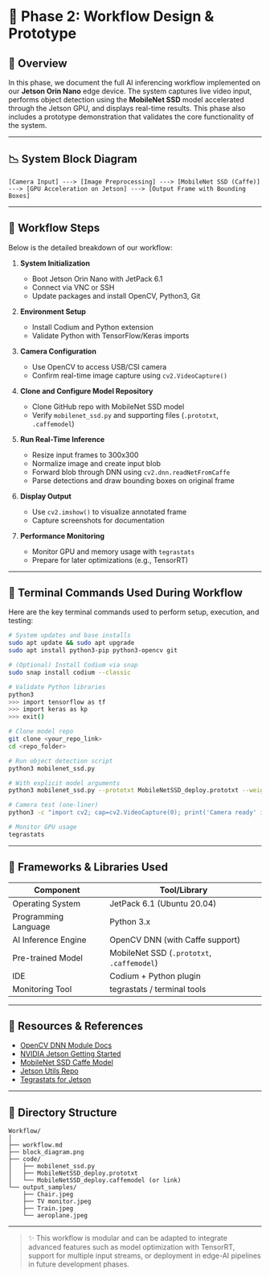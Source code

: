 # 🔄 Phase 2: Workflow Design & Prototype

## 🔄 Overview

In this phase, we document the full AI inferencing workflow implemented on our **Jetson Orin Nano** edge device. The system captures live video input, performs object detection using the **MobileNet SSD** model accelerated through the Jetson GPU, and displays real-time results. This phase also includes a prototype demonstration that validates the core functionality of the system.

---

## 📉 System Block Diagram

```
[Camera Input] ---> [Image Preprocessing] ---> [MobileNet SSD (Caffe)] ---> [GPU Acceleration on Jetson] ---> [Output Frame with Bounding Boxes]
```

---

## 🧭 Workflow Steps

Below is the detailed breakdown of our workflow:

1. **System Initialization**
   - Boot Jetson Orin Nano with JetPack 6.1
   - Connect via VNC or SSH
   - Update packages and install OpenCV, Python3, Git

2. **Environment Setup**
   - Install Codium and Python extension
   - Validate Python with TensorFlow/Keras imports

3. **Camera Configuration**
   - Use OpenCV to access USB/CSI camera
   - Confirm real-time image capture using `cv2.VideoCapture()`

4. **Clone and Configure Model Repository**
   - Clone GitHub repo with MobileNet SSD model
   - Verify `mobilenet_ssd.py` and supporting files (`.prototxt`, `.caffemodel`)

5. **Run Real-Time Inference**
   - Resize input frames to 300x300
   - Normalize image and create input blob
   - Forward blob through DNN using `cv2.dnn.readNetFromCaffe`
   - Parse detections and draw bounding boxes on original frame

6. **Display Output**
   - Use `cv2.imshow()` to visualize annotated frame
   - Capture screenshots for documentation

7. **Performance Monitoring**
   - Monitor GPU and memory usage with `tegrastats`
   - Prepare for later optimizations (e.g., TensorRT)

---

## 🧪 Terminal Commands Used During Workflow

Here are the key terminal commands used to perform setup, execution, and testing:

```bash
# System updates and base installs
sudo apt update && sudo apt upgrade
sudo apt install python3-pip python3-opencv git

# (Optional) Install Codium via snap
sudo snap install codium --classic

# Validate Python libraries
python3
>>> import tensorflow as tf
>>> import keras as kp
>>> exit()

# Clone model repo
git clone <your_repo_link>
cd <repo_folder>

# Run object detection script
python3 mobilenet_ssd.py

# With explicit model arguments
python3 mobilenet_ssd.py --prototxt MobileNetSSD_deploy.prototxt --weights MobileNetSSD_deploy.caffemodel

# Camera test (one-liner)
python3 -c "import cv2; cap=cv2.VideoCapture(0); print('Camera ready' if cap.isOpened() else 'Camera not found')"

# Monitor GPU usage
tegrastats
```

---

## 🚀 Frameworks & Libraries Used

| Component              | Tool/Library                   |
|------------------------|----------------------------------|
| Operating System       | JetPack 6.1 (Ubuntu 20.04)       |
| Programming Language   | Python 3.x                       |
| AI Inference Engine    | OpenCV DNN (with Caffe support)  |
| Pre-trained Model      | MobileNet SSD (`.prototxt`, `.caffemodel`) |
| IDE                    | Codium + Python plugin           |
| Monitoring Tool        | tegrastats / terminal tools      |

---

## 🔗 Resources & References

- [OpenCV DNN Module Docs](https://docs.opencv.org/master/d6/d0f/group__dnn.html)
- [NVIDIA Jetson Getting Started](https://developer.nvidia.com/embedded/learn/get-started-jetson-orin-nano-devkit)
- [MobileNet SSD Caffe Model](https://github.com/chuanqi305/MobileNet-SSD)
- [Jetson Utils Repo](https://github.com/dusty-nv/jetson-utils)
- [Tegrastats for Jetson](https://elinux.org/Jetson/Performance_Monitoring)

---

## 📁 Directory Structure

```
Workflow/
│
├── workflow.md
├── block_diagram.png
├── code/
│   ├── mobilenet_ssd.py
│   ├── MobileNetSSD_deploy.prototxt
│   └── MobileNetSSD_deploy.caffemodel (or link)
└── output_samples/
    ├── Chair.jpeg
    ├── TV monitor.jpeg
    ├── Train.jpeg
    └── aeroplane.jpeg
```

---

> ✨ This workflow is modular and can be adapted to integrate advanced features such as model optimization with TensorRT, support for multiple input streams, or deployment in edge-AI pipelines in future development phases.
